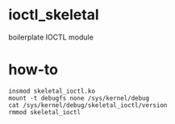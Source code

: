 # ioctl_skeletal
boilerplate IOCTL module

# how-to
    insmod skeletal_ioctl.ko
    mount -t debugfs none /sys/kernel/debug
    cat /sys/kernel/debug/skeletal_ioctl/version
    rmmod skeletal_ioctl

